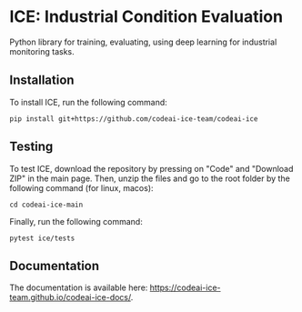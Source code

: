 # ICE: Industrial Condition Evaluation
Python library for training, evaluating, using deep learning for industrial monitoring tasks.

## Installation
To install ICE, run the following command:
```
pip install git+https://github.com/codeai-ice-team/codeai-ice
```

## Testing
To test ICE, download the repository by pressing on "Code" and "Download ZIP" in the main page. Then, unzip the files and go to the root folder by the following command (for linux, macos):
```
cd codeai-ice-main
```
Finally, run the following command:
```
pytest ice/tests
```

## Documentation
The documentation is available here: https://codeai-ice-team.github.io/codeai-ice-docs/.
